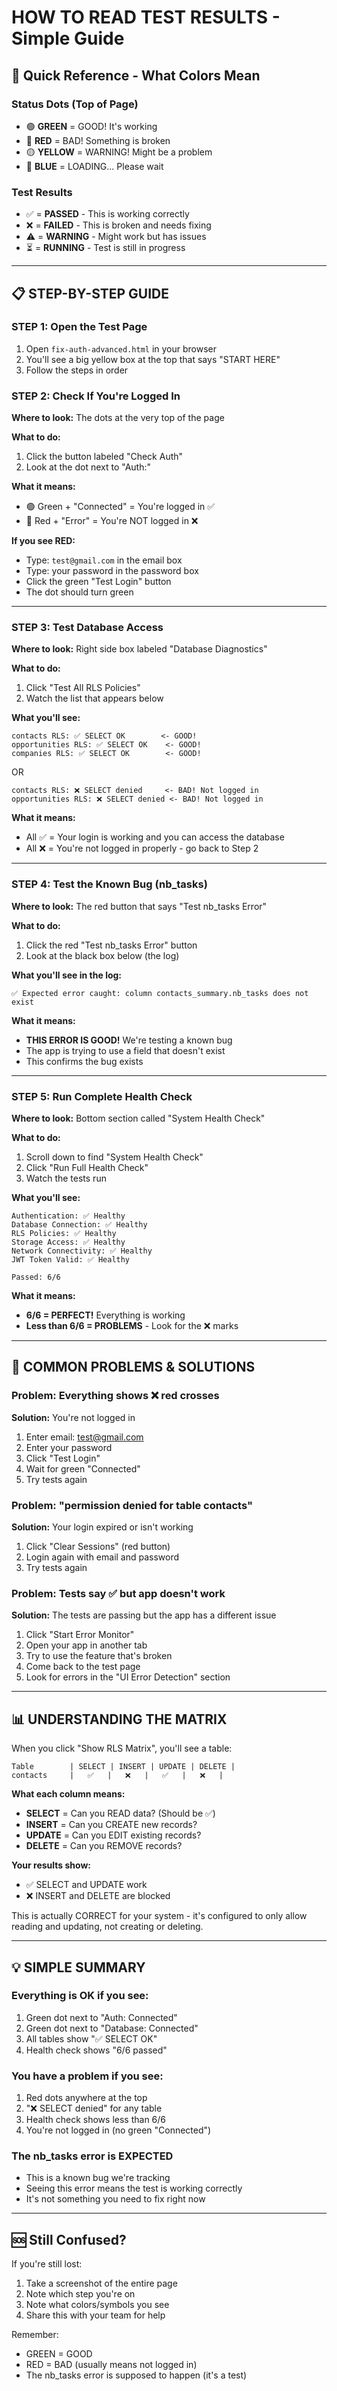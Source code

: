 # HOW TO READ TEST RESULTS - Simple Guide

## 🚦 Quick Reference - What Colors Mean

### Status Dots (Top of Page)
- 🟢 **GREEN** = GOOD! It's working
- 🔴 **RED** = BAD! Something is broken
- 🟡 **YELLOW** = WARNING! Might be a problem
- 🔵 **BLUE** = LOADING... Please wait

### Test Results
- ✅ = **PASSED** - This is working correctly
- ❌ = **FAILED** - This is broken and needs fixing
- ⚠️ = **WARNING** - Might work but has issues
- ⏳ = **RUNNING** - Test is still in progress

---

## 📋 STEP-BY-STEP GUIDE

### STEP 1: Open the Test Page
1. Open `fix-auth-advanced.html` in your browser
2. You'll see a big yellow box at the top that says "START HERE"
3. Follow the steps in order

### STEP 2: Check If You're Logged In
**Where to look:** The dots at the very top of the page

**What to do:**
1. Click the button labeled "Check Auth"
2. Look at the dot next to "Auth:"

**What it means:**
- 🟢 Green + "Connected" = You're logged in ✅
- 🔴 Red + "Error" = You're NOT logged in ❌

**If you see RED:**
- Type: `test@gmail.com` in the email box
- Type: your password in the password box
- Click the green "Test Login" button
- The dot should turn green

---

### STEP 3: Test Database Access
**Where to look:** Right side box labeled "Database Diagnostics"

**What to do:**
1. Click "Test All RLS Policies"
2. Watch the list that appears below

**What you'll see:**
```
contacts RLS: ✅ SELECT OK        <- GOOD!
opportunities RLS: ✅ SELECT OK    <- GOOD!
companies RLS: ✅ SELECT OK        <- GOOD!
```

OR

```
contacts RLS: ❌ SELECT denied     <- BAD! Not logged in
opportunities RLS: ❌ SELECT denied <- BAD! Not logged in
```

**What it means:**
- All ✅ = Your login is working and you can access the database
- All ❌ = You're not logged in properly - go back to Step 2

---

### STEP 4: Test the Known Bug (nb_tasks)
**Where to look:** The red button that says "Test nb_tasks Error"

**What to do:**
1. Click the red "Test nb_tasks Error" button
2. Look at the black box below (the log)

**What you'll see in the log:**
```
✅ Expected error caught: column contacts_summary.nb_tasks does not exist
```

**What it means:**
- **THIS ERROR IS GOOD!** We're testing a known bug
- The app is trying to use a field that doesn't exist
- This confirms the bug exists

---

### STEP 5: Run Complete Health Check
**Where to look:** Bottom section called "System Health Check"

**What to do:**
1. Scroll down to find "System Health Check"
2. Click "Run Full Health Check"
3. Watch the tests run

**What you'll see:**
```
Authentication: ✅ Healthy
Database Connection: ✅ Healthy
RLS Policies: ✅ Healthy
Storage Access: ✅ Healthy
Network Connectivity: ✅ Healthy
JWT Token Valid: ✅ Healthy

Passed: 6/6
```

**What it means:**
- **6/6 = PERFECT!** Everything is working
- **Less than 6/6 = PROBLEMS** - Look for the ❌ marks

---

## 🔴 COMMON PROBLEMS & SOLUTIONS

### Problem: Everything shows ❌ red crosses
**Solution:** You're not logged in
1. Enter email: test@gmail.com
2. Enter your password
3. Click "Test Login"
4. Wait for green "Connected"
5. Try tests again

### Problem: "permission denied for table contacts"
**Solution:** Your login expired or isn't working
1. Click "Clear Sessions" (red button)
2. Login again with email and password
3. Try tests again

### Problem: Tests say ✅ but app doesn't work
**Solution:** The tests are passing but the app has a different issue
1. Click "Start Error Monitor"
2. Open your app in another tab
3. Try to use the feature that's broken
4. Come back to the test page
5. Look for errors in the "UI Error Detection" section

---

## 📊 UNDERSTANDING THE MATRIX

When you click "Show RLS Matrix", you'll see a table:

```
Table        | SELECT | INSERT | UPDATE | DELETE |
contacts     |   ✅   |   ❌   |   ✅   |   ❌   |
```

**What each column means:**
- **SELECT** = Can you READ data? (Should be ✅)
- **INSERT** = Can you CREATE new records?
- **UPDATE** = Can you EDIT existing records?
- **DELETE** = Can you REMOVE records?

**Your results show:**
- ✅ SELECT and UPDATE work
- ❌ INSERT and DELETE are blocked

This is actually CORRECT for your system - it's configured to only allow reading and updating, not creating or deleting.

---

## 💡 SIMPLE SUMMARY

### Everything is OK if you see:
1. Green dot next to "Auth: Connected"
2. Green dot next to "Database: Connected"
3. All tables show "✅ SELECT OK"
4. Health check shows "6/6 passed"

### You have a problem if you see:
1. Red dots anywhere at the top
2. "❌ SELECT denied" for any table
3. Health check shows less than 6/6
4. You're not logged in (no green "Connected")

### The nb_tasks error is EXPECTED
- This is a known bug we're tracking
- Seeing this error means the test is working correctly
- It's not something you need to fix right now

---

## 🆘 Still Confused?

If you're still lost:
1. Take a screenshot of the entire page
2. Note which step you're on
3. Note what colors/symbols you see
4. Share this with your team for help

Remember:
- GREEN = GOOD
- RED = BAD (usually means not logged in)
- The nb_tasks error is supposed to happen (it's a test)